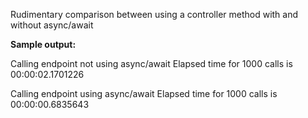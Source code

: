Rudimentary comparison between using a controller method with and without async/await

**Sample output:**

Calling endpoint not using async/await
Elapsed time for 1000 calls is 00:00:02.1701226

Calling endpoint using async/await
Elapsed time for 1000 calls is 00:00:00.6835643
